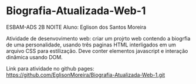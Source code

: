 # Biografia-Atualizada-Web-1
ESBAM-ADS 2B NOITE 
Aluno: Eglison dos Santos Moreira

Atividade de desenvovimento web: criar um projrto web contendo
a biogrfia de uma personalidade, usando três paginas HTML 
interligados em um arquivo CSS para estilização. Deve conter elementos javascript e interação dinâmica usando DOM.


Link para atividade no github pages: https://github.com/EglisonMoreira/Biografia-Atualizada-Web-1.git